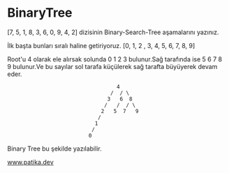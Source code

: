# BinaryTree


[7, 5, 1, 8, 3, 6, 0, 9, 4, 2] dizisinin Binary-Search-Tree aşamalarını yazınız.


İlk başta bunları sıralı haline getiriyoruz.
[0, 1, 2 , 3, 4, 5, 6, 7, 8, 9]

Root'u 4 olarak ele alırsak solunda 0 1 2 3 bulunur.Sağ tarafında ise 5 6 7 8 9 bulunur.Ve bu sayılar sol tarafa küçülerek sağ tarafta büyüyerek devam eder.


                                       4
                                     /  / \
                                    3   6  8
                                   /   /  / \
                                  2   5  7   9
                                 /       
                                1       
                               /
                              0 
Binary Tree bu şekilde yazılabilir. 




www.patika.dev 

